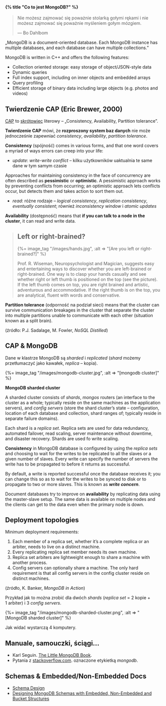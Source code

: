 #### {% title "Co to jest MongoDB?" %}

<blockquote>
 <p>
   Nie możesz zajmować się poważnie stolarką gołymi rękami
   i nie możesz zajmować się poważnie myśleniem gołym mózgiem.
 </p>
 <p class="author">— Bo Dahlbom</p>
</blockquote>

„MongoDB is a document-oriented database.
Each MongoDB instance has multiple databases, and each database
can have multiple collections.”

MongoDB is written in C++ and offers the following features:

* Collection oriented storage: easy storage of object/JSON-style data
* Dynamic queries
* Full index support, including on inner objects and embedded arrays
* Query profiling
* Efficient storage of binary data including large objects (e.g. photos and videos)

## Twierdzenie CAP (Eric Brewer, 2000)

[CAP](http://en.wikipedia.org/wiki/CAP_theorem)
to [skrótowiec](http://pl.wikipedia.org/wiki/Skr%C3%B3towiec)
literowy – „Consistency, Availability, Partition tolerance”.

**Twierdzenie CAP** mówi, że **rozproszony system baz danych** nie może
jednocześnie zapewniać *consistency*, *availability*, *partition tolerance*.

**Consistency** (spójność)
comes in various forms, and that one word covers a myriad of
ways errors can creep into your life:

* *update*: *write-write conflict* – kilku użytkowników
uaktualnia te same dane w tym samym czasie

Approaches for maintaining consistency in the face of concurrency are often
described as **pessimistic** or **optimistic**.
A pessimistic approach works by preventing conflicts from occurring;
an optimistic approach lets conflicts occur, but detects
them and takes action to sort them out.

* *read*: różne rodzaje – *logical consistency*,
*replication consistency*, *eventually consistent*;
również *inconsistency window* i *atomic updates*

**Availability** (dostępność)
means that **if you can talk to a node in the cluster**,
it can read and write data.

<blockquote>
  <h2>Left or right-brained?</h2>
  {%= image_tag "/images/hands.jpg", :alt => "[Are you left or right-brained?]" %}
  <p>Prof. R. Wiseman, Neuropsychologist and Magician, suggests easy
  and entertaining ways to discover whether you are
  left-brained or right-brained. One way is to clasp your hands casually
  and see whether right or left thumb is positioned on the top
  (see the picture). If the left thumb comes on top,
  you are right brained and artistic, adventurous and accommodative.
  If the right thumb is on the top, you are analytical,
  fluent with words and conservative.</p>
</blockquote>

**Partition tolerance** (odporność na podział sieci)
means that the cluster can survive communication
breakages in the cluster that separate the cluster into multiple partitions
unable to communicate with each other (situation known as a split brain).

(źródło: P.J. Sadalage, M. Fowler, *NoSQL Distilled*)


## CAP & MongoDB

Dane w klastrze MongoDB są *sharded* i *replicated*
(*shard* możemy przetłumaczyć jako kawałek, *replica* – kopia).

{%= image_tag "/images/mongodb-cluster.jpg", :alt => "[mongodb cluster]" %}

**MongoDB sharded cluster**

A sharded cluster consists of *shards*, *mongos* routers
(an interface to the cluster as a whole; typically reside on the
same machines as the application servers),
and *config servers* (store the shard cluster’s state – configuration,
location of each database and collection, shard ranges of;
typically reside in separate failure domains).

Each shard is a *replica set*.
Replica sets are used for data redundancy,
automated failover, read scaling, server maintenance without downtime,
and disaster recovery. Shards are used fo write scaling.

**Consistency** in MongoDB database is configured by using the *replica sets*
and choosing to wait for the writes to be replicated to all the slaves
or a given number of slaves. Every write can specify the number
of servers the write has to be propagated to before it returns as successful.

By default, a write is reported successful once the database receives it;
you can change this so as to wait for the
writes to be synced to disk or to propagate to two or more slaves.
This is known as ***write concern***.

Document databases try to improve on **availability** by replicating
data using the master-slave setup.
The same data is available on multiple nodes and the clients can get to the
data even when the primary node is down.

## Deployment topologies

Minimum deployment requirements:

1. Each member of a replica set, whether it’s a complete replica or an arbiter,
needs to live on a distinct machine.
2. Every replicating replica set member needs its own machine.
3. Replica set arbiters are lightweight enough to share a machine with another
process.
4. Config servers can optionally share a machine. The only hard requirement is
that all config servers in the config cluster reside on distinct machines.

(źródło, K. Banker, *MongoDB in Action*)

Przykład jak to można zrobić dla dwóch *shards*
(*replica set* = 2 kopie + 1 arbiter) i 3 *config servers*.

{%= image_tag "/images/mongodb-sharded-cluster.png", :alt => "[MongoDB sharded cluster]" %}

Jak widać wystarczą 4 komputery.

## Manuale, samouczki, ściągi…

* Karl Seguin. [The Little MongoDB Book](http://openmymind.net/mongodb.pdf).
* Pytania z [stackoverflow.com](http://stackoverflow.com/questions/tagged/mongodb).
  oznaczone etykietką *mongodb*.

## Schemas & Embedded/Non-Embedded Docs

* [Schema Design](https://docs.mongodb.com/manual/data-modeling/)
* [Designing MongoDB Schemas with Embedded, Non-Embedded and Bucket Structures](https://blog.openshift.com/designing-mongodb-schemas-with-embedded-non-embedded-and-bucket-structures/)
